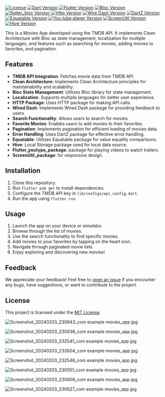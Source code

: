 [![License](https://img.shields.io/badge/license-MIT-blue.svg)](https://opensource.org/licenses/MIT)
[![Dart Version](https://img.shields.io/badge/dart-%3E%3D2.12.0-blue.svg)](https://dart.dev)
[![Flutter Version](https://img.shields.io/badge/flutter-%3E%3D2.5.0-blue.svg)](https://flutter.dev)
[![Bloc Version](https://img.shields.io/badge/bloc-8.1.2-blue.svg)]([https://bloclibrary.dev](https://pub.dev/packages/bloc))
[![flutter_bloc Version](https://img.shields.io/badge/flutter_bloc-8.1.3-blue.svg)](https://pub.dev/packages/flutter_bloc)
[![Http Version](https://img.shields.io/badge/http-1.2.0-purble.svg)](https://pub.dev/packages/http)
[![Wire Dash Version](https://img.shields.io/badge/wiredash-0.5.0-blue.svg)]([https://pub.dev/packages/wired_dash](https://pub.dev/packages/wiredash))
[![DartZ Version](https://img.shields.io/badge/dartz-0.10.1-blue.svg)](https://pub.dev/packages/dartz)
[![Equatable Version](https://img.shields.io/badge/equatable-2.0.5-red.svg)](https://pub.dev/packages/equatable)
[![You tube player Version](https://img.shields.io/badge/flutter_youtype-8.1.2-blue.svg)](https://pub.dev/packages/youtube_player_flutter)
[![ScreenUtil Version](https://img.shields.io/badge/ScreenUtil-5.9.0-gold.svg)](https://pub.dev/packages/flutter_screenutil)
[![Hive Version](https://img.shields.io/badge/Hive-2.2.3-red.svg)](https://pub.dev/packages/hive)

This is a Movies App developed using the TMDB API. It implements Clean Architecture with Bloc as state management, localization for multiple languages, and features such as searching for movies, adding movies to favorites, and pagination.

## Features
- **TMDB API Integration**: Fetches movie data from TMDB API.
- **Clean Architecture**: Implements Clean Architecture principles for maintainability and scalability.
- **Bloc State Management**: Utilizes Bloc library for state management.
- **Localization**: Supports multiple languages for better user experience.
- **HTTP Package**: Uses HTTP package for making API calls.
- **Wired Dash**: Implements Wired Dash package for providing feedback to users.
- **Search Functionality**: Allows users to search for movies.
- **Favorite Movies**: Enables users to add movies to their favorites.
- **Pagination**: Implements pagination for efficient loading of movies data.
- **Error Handling**: Uses DartZ package for effective error handling.
- **Equatable**: Utilizes Equatable package for value equality comparisons.
- **Hive**: Local Storage package used for local data source.
- **Flutter_youtype_package**: package for playing videos to watch trailers.
- **ScreenUtil_package**: for responsive design.
## Installation
1. Clone this repository.
2. Run `flutter pub get` to install dependencies.
3. Configure the TMDB API key in `lib/configs/api_config.dart`.
4. Run the app using `flutter run`.

## Usage
1. Launch the app on your device or simulator.
2. Browse through the list of movies.
3. Use the search functionality to find specific movies.
4. Add movies to your favorites by tapping on the heart icon.
5. Navigate through paginated movie lists.
6. Enjoy exploring and discovering new movies!

## Feedback
We appreciate your feedback! Feel free to [open an issue](https://github.com/mohamed-seiam/Movie-App-with_cleanArch/issues) if you encounter any bugs, have suggestions, or want to contribute to the project.

## License
This project is licensed under the [MIT License](https://opensource.org/licenses/MIT).

![Screenshot_20240203_230643_com example movies_app jpg](https://github.com/mohamed-seiam/Movie-App-with_cleanArch/assets/113236919/ec4803d9-2496-45e8-9f98-593025038222)


![Screenshot_20240203_230638_com example movies_app jpg](https://github.com/mohamed-seiam/Movie-App-with_cleanArch/assets/113236919/f8d3feaf-e85b-4143-b77f-03b5f3865761)


![Screenshot_20240203_232541_com example movies_app jpg](https://github.com/mohamed-seiam/Movie-App-with_cleanArch/assets/113236919/58432abf-16ae-43c9-a490-ee255577bcc7)


![Screenshot_20240203_232604_com example movies_app jpg](https://github.com/mohamed-seiam/Movie-App-with_cleanArch/assets/113236919/8ab769a4-7267-46f3-8320-d2132bf00427)


![Screenshot_20240203_232546_com example movies_app jpg](https://github.com/mohamed-seiam/Movie-App-with_cleanArch/assets/113236919/44bf6f7f-2324-4e30-b3f3-d6e71ce7bc0a)


![Screenshot_20240203_230551_com example movies_app jpg](https://github.com/mohamed-seiam/Movie-App-with_cleanArch/assets/113236919/1510bc0c-5c23-4eaa-b790-d8d319c641cb)


![Screenshot_20240203_230606_com example movies_app jpg](https://github.com/mohamed-seiam/Movie-App-with_cleanArch/assets/113236919/75a83226-997b-4e8a-a941-d6b63420b097)


![Screenshot_20240203_230627_com example movies_app jpg](https://github.com/mohamed-seiam/Movie-App-with_cleanArch/assets/113236919/a8ee917c-a6d7-440b-a45a-4793559e7f7e)

